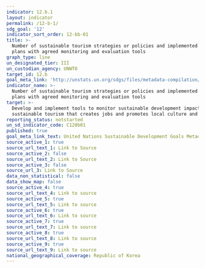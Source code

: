 ```yaml
---
indicator: 12.b.1
layout: indicator
permalink: /12-b-1/
sdg_goal: '12'
indicator_sort_order: 12-bb-01
title: >-
  Number of sustainable tourism strategies or policies and implemented action
  plans with agreed monitoring and evaluation tools
graph_type: line
un_designated_tier: III
un_custodian_agency: UNWTO
target_id: 12.b
goal_meta_link: 'http://unstats.un.org/sdgs/files/metadata-compilation/Metadata-Goal-12.pdf'
indicator_name: >-
  Number of sustainable tourism strategies or policies and implemented action
  plans with agreed monitoring and evaluation tools
target: >-
  Develop and implement tools to monitor sustainable development impacts for
  sustainable tourism that creates jobs and promotes local culture and products
reporting_status: notstarted
un_sd_indicator_code: C120b01
published: true
goal_meta_link_text: United Nations Sustainable Development Goals Metadata (pdf 782kB)
source_active_1: true
source_url_text_1: Link to Source
source_active_2: false
source_url_text_2: Link to Source
source_active_3: false
source_url_3: Link to Source
data_non_statistical: false
data_show_map: false
source_active_4: true
source_url_text_4: Link to source
source_active_5: true
source_url_text_5: Link to source
source_active_6: true
source_url_text_6: Link to source
source_active_7: true
source_url_text_7: Link to source
source_active_8: true
source_url_text_8: Link to source
source_active_9: true
source_url_text_9: Link to source
national_geographical_coverage: Republic of Korea
---
```

